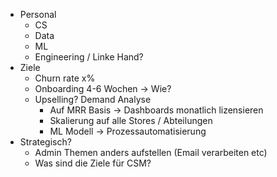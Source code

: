 - Personal
	- CS
	- Data
	- ML
	- Engineering / Linke Hand?
 - Ziele
	 - Churn rate x%
	 - Onboarding 4-6 Wochen -> Wie?
	 - Upselling? Demand Analyse
		 - Auf MRR Basis -> Dashboards monatlich lizensieren
		 - Skalierung auf alle Stores / Abteilungen
		 - ML Modell -> Prozessautomatisierung
- Strategisch?
	- Admin Themen anders aufstellen (Email verarbeiten etc)
	- Was sind die Ziele für CSM?
